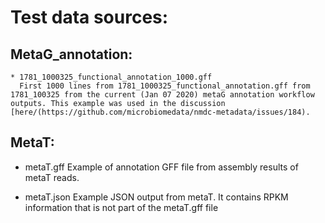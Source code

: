 # Test data sources:

## MetaG_annotation:
    * 1781_1000325_functional_annotation_1000.gff
      First 1000 lines from 1781_1000325_functional_annotation.gff from 1781_100325 from the current (Jan 07 2020) metaG annotation workflow outputs. This example was used in the discussion [here/(https://github.com/microbiomedata/nmdc-metadata/issues/184).

## MetaT:
   * metaT.gff
     Example of annotation GFF file from assembly results of metaT reads.
     
   * metaT.json
     Example JSON output from metaT. It contains RPKM information that is not part of the metaT.gff file
       
